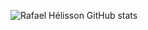 ![Rafael Hélisson GitHub stats](https://github-readme-stats.vercel.app/api?username=rafaelhelisson&hide=contribs,prs)
